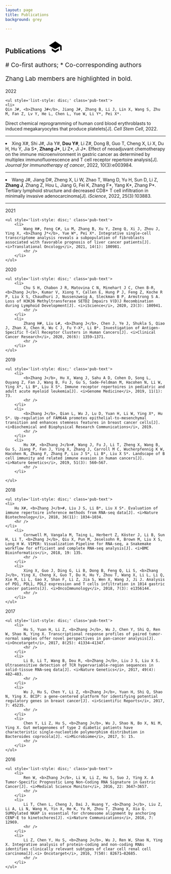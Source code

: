 ```yaml
---
layout: page
title: Publications
background: grey

---
```

<div class="col-lg-12" style="padding-left:0;">
	<h2 class="section-heading text-uppercase">Publications&nbsp; <a href='https://scholar.google.com/citations?user=15wquMIAAAAJ&hl=zh-CN&oi=sra'>
<svg t="1659586645086"  class="icon" viewBox="0 0 1024 1024" version="1.1" xmlns="http://www.w3.org/2000/svg" p-id="996" width="40" height="40"><path d="M466.346667 87.253333c-23.338667 15.616-137.386667 91.306667-253.354667 168.32C96.938667 332.544 2.133333 396.202667 2.133333 396.970667c0 0.810667 5.802667 4.693333 13.013334 8.533333 7.125333 4.096 121.6 67.541333 254.506666 141.226667l241.322667 134.101333 6.144-3.157333c3.498667-1.706667 92.544-52.565333 198.058667-112.725334l191.701333-109.568 1.152 339.072h113.834667V397.610667l-147.626667-98.986667c-198.997333-133.290667-358.058667-238.336-361.984-239.189333-1.92-0.341333-22.485333 12.245333-45.909333 27.818666M228.48 709.674667l0.597333 85.546666 141.226667 84.778667 141.226667 84.565333 142.378666-85.333333 142.165334-85.546667V709.12c0-46.592-0.554667-84.608-1.152-84.608s-56.234667 33.365333-123.733334 74.282667l-141.056 85.162666-18.389333 10.922667-56.32-33.749333a25775.786667 25775.786667 0 0 1-140.202667-84.437334l-85.546666-51.626666c-1.024-0.341333-1.365333 37.674667-1.152 84.608" p-id="997"></path></svg></a></h2>
	<p class="section-sheading" style='font-size:1.2rem;'># Co-first authors; * Co-corresponding authors</p>
	<p class="section-sheading" style='font-size:1.2rem;'>Zhang Lab members are highlighted in bold.</p>
</div>
<div class='pub' id='pub-2022'>
	<p class='pub-year'>2022</p>

	<ul style='list-style: disc;' class='pub-text'>
	<li>
	Qin J#, <b>Zhang J#</b>, Jiang J#, Zhang B, Li J, Lin X, Wang S, Zhu M, Fan Z, Lv Y, He L, Chen L, Yue W, Li Y*, Pei X*.
Direct chemical reprogramming of human cord blood erythroblasts to induced megakaryocytes that produce platelets[J]. <i>Cell Stem Cell</i>, 2022.
		<hr />
	</li>
    	<li>
		Xing X#, Shi J#, Jia Y#, <b>Dou Y#</b>, Li Z#, Dong B, Guo T, Cheng X, Li X, Du H, Hu Y, Jia S*, <b>Zhang J*</b>, Li Z*, Ji J*. Effect of neoadjuvant chemotherapy on the immune microenvironment in gastric cancer as determined by multiplex immunofluorescence and T cell receptor repertoire analysis[J]. <i>Journal for immunotherapy of cancer</i>, 2022, 10(3):e003984.
			<hr />
		</li>
    	<li>
		Wang J#, Jiang D#, Zheng X, Li W, Zhao T, Wang D, Yu H, Sun D, Li Z, <b>Zhang J</b>, Zhang Z, Hou L, Jiang G, Fei K, Zhang F*, Yang K*, Zhang P*. Tertiary lymphoid structure and decreased CD8+ T cell infiltration in minimally invasive adenocarcinoma[J]. <i>iScience</i>, 2022, 25(3):103883.
			<hr />
		</li>
	</ul>
</div>
<div class='pub' id='pub-2021'>
	<p class='pub-year'>2021</p>

	<ul style='list-style: disc;' class='pub-text'>
		<li>
			Wang H#, Feng C#, Lu M, Zhang B, Xu Y, Zeng Q, Xi J, Zhou J, Ying X, <b>Zhang J*</b>, Yue W*, Pei X*. Integrative single-cell transcriptome analysis reveals a subpopulation of fibroblasts associated with favorable prognosis of liver cancer patients[J]. <i>Translational Oncology</i>, 2021, 14(1): 100981.
			<hr />
		</li>
	</ul>
</div>
<div class='pub' id='pub-2020'>
	<p class='pub-year'>2020</p>

	<ul style='list-style: disc;' class='pub-text'>
		<li>
			Chu S H, Chabon J R, Matovina C N, Minehart J C, Chen B-R, <b>Zhang J</b>, Kumar V, Xiong Y, Callen E, Hung P J, Feng Z, Koche R P, Liu X S, Chaudhuri J, Nussenzweig A, Sleckman B P, Armstrong S A. Loss of H3K36 Methyltransferase SETD2 Impairs V(D)J Recombination during Lymphoid Development[J]. <i>iScience</i>, 2020, 23(3): 100941.
			<hr />
		</li>
		<li>
			Zhang H#, Liu L#, <b>Zhang J</b>, Chen J, Ye J, Shukla S, Qiao J, Zhan X, Chen H, Wu C J, Fu Y-X*, Li B*. Investigation of Antigen-Specific T-Cell Receptor Clusters in Human Cancers[J]. <i>Clinical Cancer Research</i>, 2020, 26(6): 1359–1371.
			<hr />
		</li>
	</ul>
</div>
<div class='pub' id='pub-2019'>
	<p class='pub-year'>2019</p>

	<ul style='list-style: disc;' class='pub-text'>
		<li>
			<b>Zhang J</b>, Hu X, Wang J, Sahu A D, Cohen D, Song L, Ouyang Z, Fan J, Wang B, Fu J, Gu S, Sade-Feldman M, Hacohen N, Li W, Ying X*, Li B*, Liu X S*. Immune receptor repertoires in pediatric and adult acute myeloid leukemia[J]. <i>Genome Medicine</i>, 2019, 11(1): 73.
			<hr />
		</li>
		<li>
			<b>Zhang J</b>, Qian L, Wu J, Lu D, Yuan H, Li W, Ying X*, Hu S*. Up-regulation of FAM64A promotes epithelial-to-mesenchymal transition and enhances stemness features in breast cancer cells[J]. <i>Biochemical and Biophysical Research Communications</i>, 2019.
			<hr />
		</li>
		<li>
			Hu X#, <b>Zhang J</b>#, Wang J, Fu J, Li T, Zheng X, Wang B, Gu S, Jiang P, Fan J, Ying X, Zhang J, Carroll M C, Wucherpfennig K W, Hacohen N, Zhang F, Zhang P, Liu J S*, Li B*, Liu X S*. Landscape of B cell immunity and related immune evasion in human cancers[J]. <i>Nature Genetics</i>, 2019, 51(3): 560–567.
			<hr />
		</li>
	
	</ul>
</div>
<div class='pub' id='pub-2018'>
	<p class='pub-year'>2018</p>

	<ul style='list-style: disc;' class='pub-text'>
	<li>
		Hu X#, <b>Zhang J</b>#, Liu J S, Li B*, Liu X S*. Evaluation of immune repertoire inference methods from RNA-seq data[J]. <i>Nature Biotechnology</i>, 2018, 36(11): 1034–1034.
		<hr />
	</li>
		<li>
			Cornwell M, Vangala M, Taing L, Herbert Z, Köster J, Li B, Sun H, Li T, <b>Zhang J</b>, Qiu X, Pun M, Jeselsohn R, Brown M, Liu X S, Long H W. VIPER: Visualization Pipeline for RNA-seq, a Snakemake workflow for efficient and complete RNA-seq analysis[J]. <i>BMC Bioinformatics</i>, 2018, 19: 135.
			<hr />
		</li>
		<li>
			Xing X, Guo J, Ding G, Li B, Dong B, Feng Q, Li S, <b>Zhang J</b>, Ying X, Cheng X, Guo T, Du H, Hu Y, Zhou T, Wang X, Li L, Li Q, Xie M, Li L, Gao X, Shan F, Li Z, Jia S, Wen X, Wang J, Ji J. Analysis of PD1, PDL1, PDL2 expression and T cells infiltration in 1014 gastric cancer patients[J]. <i>OncoImmunology</i>, 2018, 7(3): e1356144.
			<hr />
		</li>
	</ul>
</div>
<div class='pub' id='pub-2017'>
	<p class='pub-year'>2017</p>

	<ul style='list-style: disc;' class='pub-text'>
		<li>
			Hu S, Yuan H, Li Z, <b>Zhang J</b>, Wu J, Chen Y, Shi Q, Ren W, Shao N, Ying X. Transcriptional response profiles of paired tumor-normal samples offer novel perspectives in pan-cancer analysis[J]. <i>Oncotarget</i>, 2017, 8(25): 41334–41347.
			<hr />
		</li>
		<li>
			Li B, Li T, Wang B, Dou R, <b>Zhang J</b>, Liu J S, Liu X S. Ultrasensitive detection of TCR hypervariable-region sequences in solid-tissue RNA–seq data[J]. <i>Nature Genetics</i>, 2017, 49(4): 482–483.
			<hr />
		</li>
		<li>
			Wu J, Hu S, Chen Y, Li Z, <b>Zhang J</b>, Yuan H, Shi Q, Shao N, Ying X. BCIP: a gene-centered platform for identifying potential regulatory genes in breast cancer[J]. <i>Scientific Reports</i>, 2017, 7: 45235.
			<hr />
		</li>
		<li>
			Chen Y, Li Z, Hu S, <b>Zhang J</b>, Wu J, Shao N, Bo X, Ni M, Ying X. Gut metagenomes of type 2 diabetic patients have characteristic single-nucleotide polymorphism distribution in Bacteroides coprocola[J]. <i>Microbiome</i>, 2017, 5: 15.
			<hr />
		</li>
	</ul>
</div>
<div class='pub' id='pub-2016'>
	<p class='pub-year'>2016</p>

	<ul style='list-style: disc;' class='pub-text'>
		<li>
			Ren W, <b>Zhang J</b>, Li W, Li Z, Hu S, Suo J, Ying X. A Tumor-Specific Prognostic Long Non-Coding RNA Signature in Gastric Cancer[J]. <i>Medical Science Monitor</i>, 2016, 22: 3647–3657.
			<hr />
		</li>
		<li>
			Li T, Chen L, Cheng J, Dai J, Huang Y, <b>Zhang J</b>, Liu Z, Li A, Li N, Wang H, Yin X, He K, Yu M, Zhou T, Zhang X, Xia Q. SUMOylated NKAP is essential for chromosome alignment by anchoring CENP-E to kinetochores[J]. <i>Nature Communications</i>, 2016, 7: 12969.
			<hr />
		</li>
		<li>
			Li Z, Chen Y, Hu S, <b>Zhang J</b>, Wu J, Ren W, Shao N, Ying X. Integrative analysis of protein-coding and non-coding RNAs identifies clinically relevant subtypes of clear cell renal cell carcinoma[J].<i> Oncotarget</i>, 2016, 7(50): 82671–82685.
			<hr />
		</li>
	</ul>
</div>
